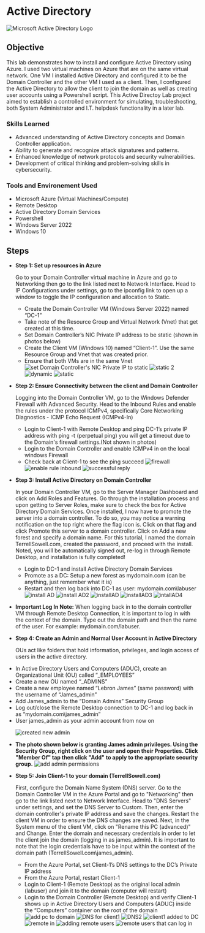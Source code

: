 # Active Directory
<img src="https://i.imgur.com/pU5A58S.png" alt="Microsoft Active Directory Logo"/>

## Objective


This lab demonstrates how to install and configure Active Directory using Azure. I used two virtual machines on Azure that are on the same virtual network. One VM I installed Active Directory and configured it to be the Domain Controller and the other VM I used as a client. Then, I configured the Active Directory to allow the client to join the domain as well as creating user accounts using a Powershell script. This Active Directoy Lab project aimed to establish a controlled environment for simulating, troubleshooting,  both System Administrator and I.T. helpdesk functionality in a later lab.

### Skills Learned

- Advanced understanding of Active Directory concepts and Domain Controller application.
- Ability to generate and recognize attack signatures and patterns.
- Enhanced knowledge of network protocols and security vulnerabilities.
- Development of critical thinking and problem-solving skills in cybersecurity.

### Tools and Environement Used

- Microsoft Azure (Virtual Machines/Compute)
- Remote Desktop
- Active Directory Domain Services
- Powershell
- Windows Server 2022
- Windows 10

## Steps
* **Step 1: Set up resources in Azure**<p>
Go to your Domain Controller virtual machine in Azure and go to Networking then go to the link listed next to Network Interface. Head to IP Configurations under settings, go to the ipconfig link to open up a window to toggle the IP configuration and allocation to Static.
  - Create the Domain Controller VM (Windows Server 2022) named “DC-1”
  - Take note of the Resource Group and Virtual Network (Vnet) that get created at this time.
  - Set Domain Controller’s NIC Private IP address to be static (shown in photos below)
  - Create the Client VM (Windows 10) named “Client-1”. Use the same Resource Group and Vnet that was created prior.
  - Ensure that both VMs are in the same Vnet
![set Domain Controller's NIC Private IP to static](https://github.com/TerrellSowell/Active-Directory/assets/161978506/c08b1a43-da8e-466a-a172-cf58eeb76af4)
![static 2](https://github.com/TerrellSowell/Active-Directory/assets/161978506/06d6d23e-7791-4724-90b7-7d391fcf4a15)
![dynamic](https://github.com/TerrellSowell/Active-Directory/assets/161978506/be559454-a23c-4ac5-b901-98abf1f9d4d1)
![static](https://github.com/TerrellSowell/Active-Directory/assets/161978506/c50043d7-ed64-4c17-bca9-d6e405fac0ba)<p>

* **Step 2: Ensure Connectivity between the client and Domain Controller**<p>
Logging into the Domain Controller VM, go to the Windows Defender Firewall with Advanced Security. Head to the Inbound Rules and enable the rules under the protocol ICMPv4, specifically Core Networking Diagnostics - ICMP Echo Request (ICMPv4-In)
  - Login to Client-1 with Remote Desktop and ping DC-1’s private IP address with ping -t <ip address> (perpetual ping) you will get a timeout due to the Domain's firewall settings.(Not shown in photos)
  - Login to the Domain Controller and enable ICMPv4 in on the local windows Firewall
  - Check back at Client-1 to see the ping succeed
![firewall](https://github.com/TerrellSowell/Active-Directory/assets/161978506/7c39ef29-551c-4269-8d99-59d5af4abec0)
![enable rule inbound](https://github.com/TerrellSowell/Active-Directory/assets/161978506/8375af5e-e99f-4564-b05f-ce05dc17d3db)
![successful reply](https://github.com/TerrellSowell/Active-Directory/assets/161978506/3dd104dd-cb4c-4c1a-aa2c-41e231b293a5)<p>

* **Step 3: Install Active Directory on Domain Controller**<p>
In your Domain Controller VM, go to the Server Manager Dashboard and click on Add Roles and Features. Go through the installation process and upon getting to Server Roles, make sure to check the box for Active Directory Domain Services. Once installed, I now have to promote the server into a domain controller. To do so, you may notice a warning notification on the top right where the flag icon is. Click on that flag and click Promote this server to a domain controller. Click on Add a new forest and specify a domain name. For this tutorial, I named the domain TerrellSowell.com, created the password, and proceed with the install. Noted, you will be automatically signed out, re-log in through Remote Desktop, and installation is fully completed! 
  - Login to DC-1 and install Active Directory Domain Services
  - Promote as a DC: Setup a new forest as mydomain.com (can be anything, just remember what it is)
  - Restart and then log back into DC-1 as user: mydomain.com\labuser
![install AD](https://github.com/TerrellSowell/Active-Directory/assets/161978506/56cb26ea-9d42-4733-8004-212e455da7b0)
![install AD2](https://github.com/TerrellSowell/Active-Directory/assets/161978506/9529ee16-1e84-4c4a-a9ae-6286adb01233)
![installAD](https://github.com/TerrellSowell/Active-Directory/assets/161978506/8945b953-e81d-453a-80c4-cf0f6090fcef)
![installAD3](https://github.com/TerrellSowell/Active-Directory/assets/161978506/29b99aa4-d67e-46b8-a0ed-c3059e38dbe6)
![intallAD4](https://github.com/TerrellSowell/Active-Directory/assets/161978506/80822df9-efa5-4af4-9af6-d5930997b6b7)
* **Important Log In Note:** When logging back in to the domain controller VM through Remote Desktop Connection, it is important to log in with the context of the domain.
Type out the domain path and then the name of the user. For example: mydomain.com/labuser.

* **Step 4: Create an Admin and Normal User Account in Active Directory**<p>
OUs act like folders that hold information, privileges, and login access of users in the active directory.
 - In Active Directory Users and Computers (ADUC), create an Organizational Unit (OU) called “_EMPLOYEES”
 - Create a new OU named “_ADMINS”
 - Create a new employee named “Lebron James” (same password) with the username of “James_admin”
 - Add James_admin to the “Domain Admins” Security Group
 - Log out/close the Remote Desktop connection to DC-1 and log back in as “mydomain.com\james_admin”
 - User james_admin as your admin account from now on<p>
 ![created new admin](https://github.com/TerrellSowell/Active-Directory/assets/161978506/39a149c2-0de6-4efa-b39d-9a6cf27b6e63)<p>

* **The photo shown below is granting James admin privileges. Using the Security Group, right click on the user and open their Properties. Click "Member Of" tap then click "Add" to apply to the appropriate security group.**
![add admin permissions](https://github.com/TerrellSowell/Active-Directory/assets/161978506/e8c5e828-d80d-40fa-aebe-ec8231bf838d)<p>

* **Step 5: Join Client-1 to your domain (TerrellSowell.com)** <p>
First, configure the Domain Name System (DNS) server. Go to the Domain Controller VM in the Azure Portal and go to "Networking" then go to the link listed next to Network Interface. Head to "DNS Servers" under settings, and set the DNS Server to Custom. Then, enter the domain controller's private IP address and save the changes. Restart the client VM in order to ensure the DNS changes are saved. Next, in the System menu of the client VM, click on "Rename this PC (advanced)" and Change. Enter the domain and necessary credentials in order to let the client join the domain (logging in as james_admin). It is important to note that the login credentials have to be input within the context of the domain path (TerrellSowell.com\james_admin).
  - From the Azure Portal, set Client-1’s DNS settings to the DC’s Private IP address
  - From the Azure Portal, restart Client-1
  - Login to Client-1 (Remote Desktop) as the original local admin (labuser) and join it to the domain (computer will restart)
  - Login to the Domain Controller (Remote Desktop) and verify Client-1 shows up in Active Directory Users and Computers (ADUC) inside the “Computers” container on the root of the domain
![add pc to domain](https://github.com/TerrellSowell/Active-Directory/assets/161978506/43771f7d-3c38-41d4-963f-1d9de2850f26)
![DNS for client1](https://github.com/TerrellSowell/Active-Directory/assets/161978506/50c1a467-109b-491a-a280-5554985143f0)
![DNS2](https://github.com/TerrellSowell/Active-Directory/assets/161978506/01dfbc36-5c61-4f99-8951-3ecec990f0db)
![client1 added to DC](https://github.com/TerrellSowell/Active-Directory/assets/161978506/491fdade-e95e-4ad8-8e80-c2515171f65e)
![remote in ](https://github.com/TerrellSowell/Active-Directory/assets/161978506/9c777c97-22d2-43c0-8c6d-66401f09bb94)
![adding remote users](https://github.com/TerrellSowell/Active-Directory/assets/161978506/44ea79ca-c2c6-4ef2-ad88-3126cc0cd5a5)
![remote users that can log in](https://github.com/TerrellSowell/Active-Directory/assets/161978506/9568c0d9-99f1-4d4e-aabc-8acf5020b922)

























